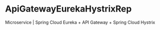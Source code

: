 # ApiGatewayEurekaHystrixRep
Microservice | Spring Cloud Eureka + API Gateway + Spring Cloud Hystrix
